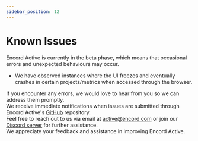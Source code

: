 ```yaml
---
sidebar_position: 12
---
```


# Known Issues

Encord Active is currently in the beta phase, which means that occasional errors and unexpected behaviours may occur.

- We have observed instances where the UI freezes and eventually crashes in certain projects/metrics when accessed through the browser.

If you encounter any errors, we would love to hear from you so we can address them promptly.  
We receive immediate notifications when issues are submitted through Encord Active's [GitHub][repo-issues] repository.  
Feel free to reach out to us via email at [active@encord.com][ea-email] or join our [Discord server][join-discord] for further assistance.  
We appreciate your feedback and assistance in improving Encord Active.  


[ea-email]: mailto:active@encord.com
[join-discord]: https://discord.gg/TU6yT7Uvx3
[repo-issues]: https://github.com/encord-team/encord-active/issues
